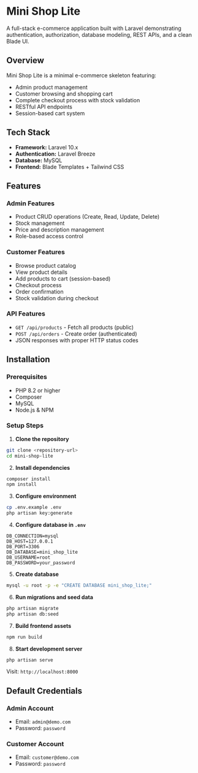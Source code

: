 # Mini Shop Lite

A full-stack e-commerce application built with Laravel demonstrating authentication, authorization, database modeling, REST APIs, and a clean Blade UI.

## Overview

Mini Shop Lite is a minimal e-commerce skeleton featuring:
- Admin product management
- Customer browsing and shopping cart
- Complete checkout process with stock validation
- RESTful API endpoints
- Session-based cart system

## Tech Stack

- **Framework:** Laravel 10.x
- **Authentication:** Laravel Breeze
- **Database:** MySQL
- **Frontend:** Blade Templates + Tailwind CSS


## Features

### Admin Features
- Product CRUD operations (Create, Read, Update, Delete)
- Stock management
- Price and description management
- Role-based access control

### Customer Features
- Browse product catalog
- View product details
- Add products to cart (session-based)
- Checkout process
- Order confirmation
- Stock validation during checkout

### API Features
- `GET /api/products` - Fetch all products (public)
- `POST /api/orders` - Create order (authenticated)
- JSON responses with proper HTTP status codes

## Installation

### Prerequisites
- PHP 8.2 or higher
- Composer
- MySQL
- Node.js & NPM

### Setup Steps

1. **Clone the repository**
```bash
git clone <repository-url>
cd mini-shop-lite
```

2. **Install dependencies**
```bash
composer install
npm install
```

3. **Configure environment**
```bash
cp .env.example .env
php artisan key:generate
```

4. **Configure database in `.env`**
```env
DB_CONNECTION=mysql
DB_HOST=127.0.0.1
DB_PORT=3306
DB_DATABASE=mini_shop_lite
DB_USERNAME=root
DB_PASSWORD=your_password
```

5. **Create database**
```bash
mysql -u root -p -e "CREATE DATABASE mini_shop_lite;"
```

6. **Run migrations and seed data**
```bash
php artisan migrate
php artisan db:seed
```

7. **Build frontend assets**
```bash
npm run build
```

8. **Start development server**
```bash
php artisan serve
```

Visit: `http://localhost:8000`

## Default Credentials

### Admin Account
- Email: `admin@demo.com`
- Password: `password`

### Customer Account
- Email: `customer@demo.com`
- Password: `password`



